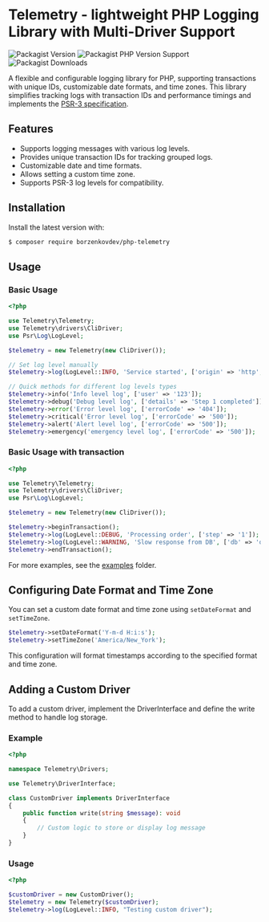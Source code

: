 # Telemetry - lightweight PHP Logging Library with Multi-Driver Support
![Packagist Version](https://img.shields.io/packagist/v/borzenkovdev/php-telemetry)
![Packagist PHP Version Support](https://img.shields.io/packagist/php-v/borzenkovdev/php-telemetry)
![Packagist Downloads](https://img.shields.io/packagist/dt/borzenkovdev/php-telemetry)

A flexible and configurable logging library for PHP, supporting transactions with unique IDs, customizable date formats, and time zones.
This library simplifies tracking logs with transaction IDs and performance timings and  implements the
[PSR-3 specification](https://www.php-fig.org/psr/psr-3/).

## Features
* Supports logging messages with various log levels.
* Provides unique transaction IDs for tracking grouped logs.
* Customizable date and time formats.
* Allows setting a custom time zone.
* Supports PSR-3 log levels for compatibility.

## Installation

Install the latest version with:

```bash
$ composer require borzenkovdev/php-telemetry
```

## Usage

### Basic Usage

```php
<?php

use Telemetry\Telemetry;
use Telemetry\drivers\CliDriver;
use Psr\Log\LogLevel;

$telemetry = new Telemetry(new CliDriver());

// Set log level manually
$telemetry->log(LogLevel::INFO, 'Service started', ['origin' => 'http', 'customerId' => '123']);

// Quick methods for different log levels types
$telemetry->info('Info level log', ['user' => '123']);
$telemetry->debug('Debug level log', ['details' => 'Step 1 completed']);
$telemetry->error('Error level log', ['errorCode' => '404']);
$telemetry->critical('Error level log', ['errorCode' => '500']);
$telemetry->alert('Alert level log', ['errorCode' => '500']);
$telemetry->emergency('emergency level log', ['errorCode' => '500']);

```

### Basic Usage with transaction

```php
<?php

use Telemetry\Telemetry;
use Telemetry\drivers\CliDriver;
use Psr\Log\LogLevel;

$telemetry = new Telemetry(new CliDriver());

$telemetry->beginTransaction();
$telemetry->log(LogLevel::DEBUG, 'Processing order', ['step' => '1']);
$telemetry->log(LogLevel::WARNING, 'Slow response from DB', ['db' => 'orders']);
$telemetry->endTransaction();
```

For more examples, see the [examples](https://github.com/borzenkovdev/php-telemetry/tree/main/examples) folder.

## Configuring Date Format and Time Zone

You can set a custom date format and time zone using ```setDateFormat``` and ```setTimeZone```.

```php
$telemetry->setDateFormat('Y-m-d H:i:s');
$telemetry->setTimeZone('America/New_York');
```
This configuration will format timestamps according to the specified format and time zone.

## Adding a Custom Driver
To add a custom driver, implement the DriverInterface and define the write method to handle log storage.

### Example
```php
<?php

namespace Telemetry\Drivers;

use Telemetry\DriverInterface;

class CustomDriver implements DriverInterface
{
    public function write(string $message): void
    {
        // Custom logic to store or display log message
    }
}
```
### Usage
```php
<?php

$customDriver = new CustomDriver();
$telemetry = new Telemetry($customDriver);
$telemetry->log(LogLevel::INFO, "Testing custom driver");

```
